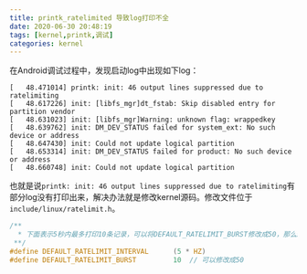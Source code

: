```yaml
---
title: printk_ratelimited 导致log打印不全
date: 2020-06-30 20:48:19
tags: [kernel,printk,调试]
categories: kernel
---
```

在Android调试过程中，发现启动log中出现如下log：
```
[   48.471014] printk: init: 46 output lines suppressed due to ratelimiting
[   48.617226] init: [libfs_mgr]dt_fstab: Skip disabled entry for partition vendor
[   48.631023] init: [libfs_mgr]Warning: unknown flag: wrappedkey
[   48.639762] init: DM_DEV_STATUS failed for system_ext: No such device or address
[   48.647430] init: Could not update logical partition
[   48.653314] init: DM_DEV_STATUS failed for product: No such device or address
[   48.660748] init: Could not update logical partition
```
也就是说`printk: init: 46 output lines suppressed due to ratelimiting`有部分log没有打印出来，解决办法就是修改kernel源码。修改文件位于`include/linux/ratelimit.h`。
```c
/**
  * 下面表示5秒内最多打印10条记录，可以将DEFAULT_RATELIMIT_BURST修改成50，那么5秒内就可以打印50条了。当然也不是越大越好，因为需要考虑考log对系统服务器的影响，不要引起阻塞。
 **/
#define DEFAULT_RATELIMIT_INTERVAL      (5 * HZ)
#define DEFAULT_RATELIMIT_BURST         10  // 可以修改成50
```